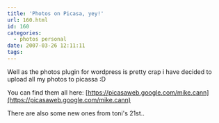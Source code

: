 ```yaml
---
title: 'Photos on Picasa, yey!'
url: 160.html
id: 160
categories:
  - photos personal
date: 2007-03-26 12:11:11
tags:
---
```


Well as the photos plugin for wordpress is pretty crap i have decided to upload all my photos to picassa :D
<!-- more -->
You can find them all here: [https://picasaweb.google.com/mike.cann](https://picasaweb.google.com/mike.cann)

There are also some new ones from toni's 21st..